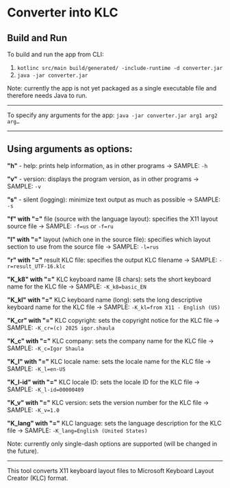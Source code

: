 # Converter into KLC

## Build and Run

To build and run the app from CLI:

1) `kotlinc src/main build/generated/ -include-runtime -d converter.jar`
2) `java -jar converter.jar`

Note: currently the app is not yet packaged as a single executable file and therefore needs Java to run.

---

To specify any arguments for the app:
`java -jar converter.jar arg1 arg2 arg…`

---

## Using arguments as options:

**"h"** - help: prints help information, as in other programs → SAMPLE: `-h`

**"v"** - version: displays the program version, as in other programs → SAMPLE: `-v`

**"s"** - silent (logging): minimize text output as much as possible → SAMPLE: `-s`

**"f" with "="**
file (source with the language layout): specifies the X11 layout source file → SAMPLE: `-f=us` or `-f=ru`

**"l" with "="**
layout (which one in the source file): specifies which layout section to use from the source file → SAMPLE: `-l=rus`

**"r" with "="**
result KLC file: specifies the output KLC filename → SAMPLE: `-r=result_UTF-16.klc`

**"K_k8" with "="**
KLC keyboard name (8 chars): sets the short keyboard name for the KLC file → SAMPLE: `-K_k8=basic_EN`

**"K_kl" with "="**
KLC keyboard name (long): sets the long descriptive keyboard name for the KLC file → SAMPLE:
`-K_kl=from X11 - English (US)`

**"K_cr" with "="**
KLC copyright: sets the copyright notice for the KLC file → SAMPLE: `-K_cr=(c) 2025 igor.shaula`

**"K_c" with "="**
KLC company: sets the company name for the KLC file → SAMPLE: `-K_c=Igor Shaula`

**"K_l" with "="**
KLC locale name: sets the locale name for the KLC file → SAMPLE: `-K_l=en-US`

**"K_l-id" with "="**
KLC locale ID: sets the locale ID for the KLC file → SAMPLE: `-K_l-id=00000409`

**"K_v" with "="**
KLC version: sets the version number for the KLC file → SAMPLE: `-K_v=1.0`

**"K_lang" with "="**
KLC language: sets the language description for the KLC file → SAMPLE: `-K_lang=English (United States)`

Note: currently only single-dash options are supported (will be changed in the future).

---

This tool converts X11 keyboard layout files to Microsoft Keyboard Layout Creator (KLC) format.